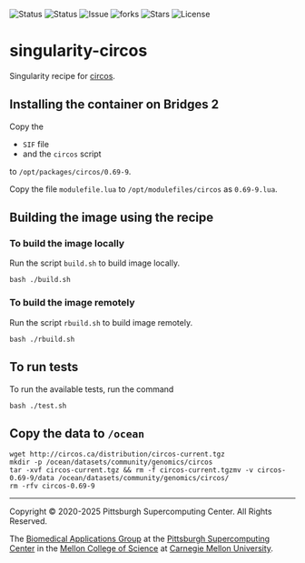 ![Status](https://github.com/pscedu/singularity-circos/actions/workflows/main.yml/badge.svg)
![Status](https://github.com/pscedu/singularity-circos/actions/workflows/pretty.yml/badge.svg)
![Issue](https://img.shields.io/github/issues/pscedu/singularity-circos)
![forks](https://img.shields.io/github/forks/pscedu/singularity-circos)
![Stars](https://img.shields.io/github/stars/pscedu/singularity-circos)
![License](https://img.shields.io/github/license/pscedu/singularity-circos)

# singularity-circos
Singularity recipe for [circos](http://circos.ca/).

## Installing the container on Bridges 2
Copy the

* `SIF` file
* and the `circos` script

to `/opt/packages/circos/0.69-9`.

Copy the file `modulefile.lua` to `/opt/modulefiles/circos` as `0.69-9.lua`.

## Building the image using the recipe
### To build the image locally
Run the script `build.sh` to build image locally.

```
bash ./build.sh
```

### To build the image remotely
Run the script `rbuild.sh` to build image remotely.

```
bash ./rbuild.sh
```

## To run tests
To run the available tests, run the command

```
bash ./test.sh
```

## Copy the data to `/ocean`

```
wget http://circos.ca/distribution/circos-current.tgz
mkdir -p /ocean/datasets/community/genomics/circos
tar -xvf circos-current.tgz && rm -f circos-current.tgzmv -v circos-0.69-9/data /ocean/datasets/community/genomics/circos/
rm -rfv circos-0.69-9
```

---
Copyright © 2020-2025 Pittsburgh Supercomputing Center. All Rights 
Reserved.

The [Biomedical Applications Group](https://www.psc.edu/biomedical-applications/) at the [Pittsburgh Supercomputing
Center](http://www.psc.edu) in the [Mellon College of Science](https://www.cmu.edu/mcs/) at [Carnegie Mellon University](http://www.cmu.edu).
